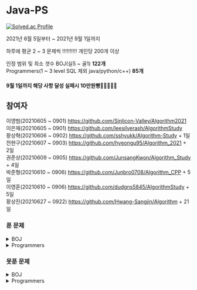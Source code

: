 # Java-PS

[![Solved.ac Profile](http://mazassumnida.wtf/api/v2/generate_badge?boj=dudqja8847)](https://solved.ac/dudqja8847/)  

2021년 6월 5일부터 ~ 2021년 9월 1일까지

하루에 평균 2 ~ 3 문제씩 ‼‼‼‼‼ 개인당 200개 이상 

인정 범위 및 최소 갯수
BOJ(실5 ~ 골1) **122개**  
Programmers(1 ~ 3 level SQL 제외 java/python/c++) **85개**  

#### 9월 1일까지 해당 사항 달성 실패시 10만원빵🤲🤲🤲🤲🤲  

## 참여자  
이영범(20210605 ~ 0901) https://github.com/Sinlicon-Valley/Algorithm2021  
이은재(20210605 ~ 0901) https://github.com/leesilverash/AlgorithmStudy  
황상혁(20210606 ~ 0902) https://github.com/sshyukk/Algorithm-Study + 1일  
전현구(20210607 ~ 0903) https://github.com/hyeongu95/Algorithm_2021 + 2일  
권준상(20210609 ~ 0905) https://github.com/JunsangKwon/Algorithm_Study + 4일  
박준형(20210610 ~ 0906) https://github.com/Junbro0708/Algorithm_CPP + 5일  
이영훈(20210610 ~ 0906) https://github.com/dudgns5845/AlgorithmStudy + 5일  
황상진(20210627 ~ 0922) https://github.com/Hwang-Sangjin/Algorithm + 21일  

### 푼 문제
<details>
    <summary>BOJ</summary>

| 문제 | 제목 | 유형 | 비고 |
|:------:|:------:|:------:|:------:|
|BOJ 1003|피보나치 함수|DP|⁉|
|BOJ 1010|다리 놓기|DP||
|BOJ 1026|보물|Sorting||
|BOJ 1051|숫자 정사각형|Implement, Brute Force||
|BOJ 1158|요세푸스 문제|Queue||
|BOJ 1197|최소 스패닝 트리|MST, Kruskal, Union Find||
|BOJ 1292|쉽게 푸는 문제|Implement||
|BOJ 1302|베스트셀러|Hash Set & Map||
|BOJ 1389|케빈 베이컨의 6단계 법칙|Floyd Warshall, BFS||
|BOJ 1406|에디터|Stack||
|BOJ 1439|뒤집개|Greedy||
|BOJ 1461|도서관|Greedy||
|BOJ 1463|뒤집개|DP|💦|
|BOJ 1475|방번호|Implement||
|BOJ 1620|나는야 포켓몬 마스터 이다솜|HashMap||
|BOJ 1655|가운데를 말해요|Priority Queue||
|BOJ 1697|숨바꼭질|BFS||
|BOJ 1744|수 묶기|Greedy||
|BOJ 1753|최단경로|Dijkstra, Priority Queue||
|BOJ 1759|암호 만들기|Combination, Backtracking||
|BOJ 1874|스택 수열|Stack||
|BOJ 1904|01타일|DP||
|BOJ 1916|최소비용 구하기|Dijkstra, Priority Queue||
|BOJ 1926|그림|BFS||
|BOJ 1927|최소 힙|Priority Queue||
|BOJ 1931|회의실 배정|Greedy||
|BOJ 1946|신입사원|Greedy||
|BOJ 1966|프린터 Queue|Queue, Priority Queue||
|BOJ 1987|알파벳|DFS||
|BOJ 2109|순회강연|Greedy||
|BOJ 2164|카드 2|Queue||
|BOJ 2212|센서|Greedy||
|BOJ 2407|조합|Combination, DP||
|BOJ 2457|공주님의 정원|Greedy|💦|
|BOJ 2493|탑|Stack||
|BOJ 2577|숫자의 개수|String||
|BOJ 2578|빙고|Implement||
|BOJ 2583|영역 구하기|BFS||
|BOJ 2609|최대공약수와 최소공배수|Math, Number Theory||
|BOJ 2644|촌수계산|BFS||
|BOJ 2696|중앙값 구하기|Priority Queue||
|BOJ 2776|암기왕|Hash Set & Map||
|BOJ 2799|블라인드|Implement||
|BOJ 2839|설탕배달|DP||
|BOJ 2847|게임을 만든 동준이|Greedy||
|BOJ 2947|나무조각|Simulation||
|BOJ 2960|에라토스테네스의 체|Implement||
|BOJ 3055|탈출|BFS||
|BOJ 3190|뱀|Implement||
|BOJ 3425|고스택|Implement, Stack||
|BOJ 4179|불!|BFS||
|BOJ 4358|생태학|Hash Set & Map||
|BOJ 4796|캠핑|Greedy||
|BOJ 4963|섬의 개수|BFS||
|BOJ 5430|AC|Implement||
|BOJ 5567|결혼식|Implement, Graph Search, BFS||
|BOJ 6593|상범 빌딩|Graph, BFS||
|BOJ 6603|로또|Combination, Backtracking||
|BOJ 7576|토마토|BFS||
|BOJ 7562|나이트의 이동|BFS||
|BOJ 7785|회사에 있는 사람|HashSet||
|BOJ 8979|올림픽|Implement||
|BOJ 9184|신나는 함수 실행|DP||
|BOJ 9461|파도반 수열|DP||
|BOJ 9625|BABBA|DP||
|BOJ 9663|N-Queen|Backtracking|💦|
|BOJ 9935|문자열 폭발|String, Stack||
|BOJ 10026|적록색약|BFS||
|BOJ 10157|자리배정|Implement||
|BOJ 10807|개수 세기|Implement||
|BOJ 10814|나이순 Sorting|Sorting||
|BOJ 10816|숫자 카드2|HashMap||
|BOJ 10828|Stack|Stack||
|BOJ 10845|Queue|Queue||
|BOJ 10972|다음 순열|Permutation||
|BOJ 10973|이전 순열|Permutation||
|BOJ 11047|동전 0|Greedy||
|BOJ 11279|최대 힙|Priority Queue||
|BOJ 11286|절댓값 힙|Priority Queue||
|BOJ 11399|ATM|Greedy||
|BOJ 11403|경로 찾기|Floyd Warshall||
|BOJ 11404|플로이드|Floyd Warshall||
|BOJ 11501|주식|Greedy||
|BOJ 11651|좌표 정렬하기2|Sorting||
|BOJ 11724|연결 요소의 개수|BFS||
|BOJ 11866|요세푸스 문제 0|Queue||
|BOJ 14940|쉬운 최단거리|Graph, BFS||
|BOJ 15686|치킨 배달|Implement|👍|
|BOJ 13305|주유소|Greedy|💦|
|BOJ 13414|수강신청|Hash Set & Map||
|BOJ 15649|N과 M(1)|Backtracking||
|BOJ 15650|N과 M(2)|Backtracking||
|BOJ 15651|N과 M(3)|Backtracking||
|BOJ 15652|N과 M(4)|Backtracking||
|BOJ 15654|N과 M(5)|Backtracking||
|BOJ 15655|N과 M(6)|Backtracking||
|BOJ 15656|N과 M(7)|Backtracking||
|BOJ 15657|N과 M(8)|Backtracking||
|BOJ 15663|N과 M(9)|Backtracking||
|BOJ 15664|N과 M(10)|Backtracking||
|BOJ 15665|N과 M(11)|Backtracking||
|BOJ 15666|N과 M(12)|Backtracking||
|BOJ 15903|카드 합체 놀이|Greedy, Priority Queue||
|BOJ 11650|좌표 정렬하기|Sorting||
|BOJ 14719|빗물|Implement, Simulation||
|BOJ 17219|비밀번호 찾기|HashMap||
|BOJ 17298|오큰수|Stack|💦|
|BOJ 18352|특정 거리의 도시 찾기|Dijkstra, BFS||
|BOJ 18405|경쟁적 점염|Implement, BFS, Graph||

</details>

<details>
    <summary>Programmers</summary>

| 문제 | 제목 | 유형 | 비고 |
|:------:|:------:|:------:|:------:|
|Programmers|기능 개발|Stack, Queue||
|Programmers|다리를 지나는 트럭|Queue||
|Programmers|프린터|Queue||
|Programmers|주식가격|Stack, Queue||
|Programmers|K번째 수|Sorting||
|Programmers|포켓몬|HashSet||
|Programmers|크레인 인형뽑기 게임|Stack, Implement|2019 카카오 개발자 겨울 인턴십|
|Programmers|신규 아이디 추천|String, Implement|2021 KAKAO BLIND RECRUITMENT|
|Programmers|완주하지 못한 선수|HashMap||
|Programmers|가운데 글자 가져오기|String||
|Programmers|키패드 누르기|Implement|2020 카카오 인턴십|
|Programmers|모의고사|Brute Force, Implement||
|Programmers|로또의 최고 순위와 최저 순위|Implement|2021 Dev-Matching: 웹 백엔드 개발자(상반기)|
|Programmers|내적|Implement|월간 코드 챌린지 시즌1|
|Programmers|실패율|Implement, Sorting|2019 KAKAO BLIND RECRUITMENT|
|Programmers|2016|Implement||
|Programmers|두 개 뽑아서 더하기|HashSet|월간 코드 챌린지 시즌1|
|Programmers|비밀지도|Implement|2018 KAKAO BLIND RECRUITMENT|
|Programmers|진법 뒤집기|Implement|월간 코드 챌린지 시즌 1|
|Programmers|음양 더하기|Implement|월간 코드 챌린지 시즌 2|
|Programmers|예산|Greedy|Summer/Winter Coding(~2018)|
|Programmers|체육복|Greedy||
|Programmers|약수의 개수와 덧셈|Implement|월간 코드 챌린지 시즌 2|
|Programmers|같은 숫자는 싫어|Implement||
|Programmers|하샤드 수|Implement||
|Programmers|나누어 떨어지는 숮자 배열|Implement||
|Programmers|두 정수 사이의 합|Implement||
|Programmers|오픈채팅방|HashMap, Implement|2019 KAKAO BLIND RECRUITMENT|
|Programmers|다트게임|String, Implement|2018 KAKAO BLIND RECRUITMENT|
|Programmers|서울에서 김서방 찾기|Implement||
|Programmers|String 내 p와 y의 개수|Implement||
|Programmers|수박수박수박수박수박수?|Implement||
|Programmers|문자열을 정수로 바꾸기|Implement||
|Programmers|이상한 문자 만들기|Implement||
|Programmers|직사각형 별찍기|Implement||
|Programmers|콜라츠 추측|Implement||
|Programmers|x만큼 간격이 있는 n개의 숫자|Implement||
|Programmers|짝수와 홀수|Implement||
|Programmers|행렬의 덧셈|Implement||
|Programmers|평균 구하기|Implement||
|Programmers|정수 제곱근 판별|Implement||
|Programmers|더 맵게|Priority Queue||
|Programmers|게임 맵 최단거리|BFS|찾아라 프로그래밍 마에스터|
|Programmers|프린터|Queue, Implement||
|Programmers|카카오프렌즈 컬러링북|BFS|2017 카카오코드 예선|
|Programmers|프렌즈4블록|Implement, Brute Force|2018 KAKAO BLIND RECRUITMENT|
|Programmers|올바른 괄호|Stack||
|Programmers|땅따먹기|DP||
|Programmers|타겟 넘버|DFS||
|Programmers|카펫|Brute Force, Implement||
|Programmers|가장 큰 수|Greedy, Implement|
|Programmers|전화번호 목록|Hash||
|Programmers|네트워크|BFS, Graph||
|Programmers|짝지어 제거하기|Stack|2017 팁스타운|
|Programmers|메뉴 리뉴얼|HashMap, Combination|2021 KAKAO BLIND RECRUITMENT|
|Programmers|124 나라의 숫자|Implement||
|Programmers|JadenCase 문자열 만들기|Implement||
|Programmers|큰 수 만들기|Implement||
|Programmers|배달|Dijkstra, BFS|Summer/Winter Coding(~2018)|
|Programmers|파일명 정렬|String, Implement|2018 KAKAO BLIND RECRUITMENT|
|Programmers|2개 이하로 다른 비트|String, Implement|월간 코드 챌린지 시즌2|
|Programmers|부족한 금액 계산하기|Implement|위클리 챌린지 1주차|
|Programmers|최솟값 만들기|Implement||
|Programmers|정수 내림차순으로 배치하기|Implement||
|Programmers|최댓값과 최솟값|Implement||
|Programmers|N개의 최소공배수|Math, Number Theory||
|Programmers|최대공약수와 최소공배수|Math, Number Theory||
|Programmers|약수의 합|Math, Number Theory||
|Programmers|소수 찾기|Math, Number Theory||
|Programmers|문자열 내 마음대로 정렬하기|Implement||

</details>

### 못푼 문제

<details>
    <summary>BOJ</summary>

| 문제 | 제목 | 유형 | 비고 |
|:------:|:------:|:------:|:------:|
|BOJ 2468|안전영역|BFS||
|BOJ 15683|감시|Simulation||

</details>
<details>
    <summary>Programmers</summary>

<!-- summary 아래 한칸 공백 두고 내용 삽입 -->

</details>


